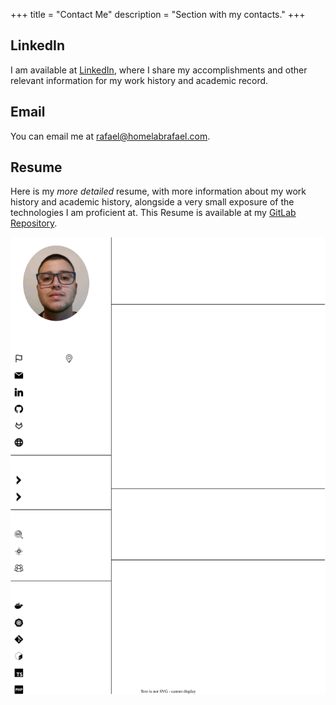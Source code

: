 +++
title = "Contact Me"
description = "Section with my contacts."
+++

## LinkedIn

I am available at [LinkedIn](https://www.linkedin.com/in/paulorafaelmoreira/), where I share my accomplishments and other relevant information for my work history and academic record.

## Email

You can email me at [rafael@homelabrafael.com](mailto:rafael@homelabrafael.com).

## Resume

Here is my _more detailed_ resume, with more information about my work history and academic history, alongside a very small exposure of the technologies I am proficient at. This Resume is available at my [GitLab Repository](https://gitlab.com/work-and-public/resume).

![Resume](./resume.svg)